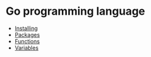 # Go programming language

- [Installing](installing.md)
- [Packages](packages.md)
- [Functions](functions.md)
- [Variables](variables.md)
